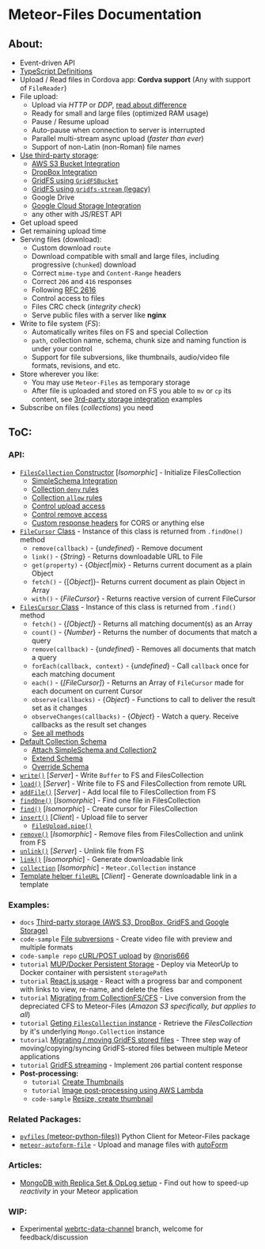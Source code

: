 # Meteor-Files Documentation

## About:

- Event-driven API
- [TypeScript Definitions](https://github.com/veliovgroup/Meteor-Files/blob/master/docs/typescript-definitions.md)
- Upload / Read files in Cordova app: __Cordva support__ (Any with support of `FileReader`)
- File upload:
  - Upload via *HTTP* or *DDP*, [read about difference](https://github.com/veliovgroup/Meteor-Files/blob/master/docs/about-transports.md#about-upload-transports)
  - Ready for small and large files (optimized RAM usage)
  - Pause / Resume upload
  - Auto-pause when connection to server is interrupted
  - Parallel multi-stream async upload (*faster than ever*)
  - Support of non-Latin (non-Roman) file names
- [Use third-party storage](https://github.com/veliovgroup/Meteor-Files/blob/master/docs/3rd-party-storage.md):
  - [AWS S3 Bucket Integration](https://github.com/veliovgroup/Meteor-Files/blob/master/docs/aws-s3-integration.md)
  - [DropBox Integration](https://github.com/veliovgroup/Meteor-Files/blob/master/docs/dropbox-integration.md)
  - [GridFS using `GridFSBucket`](https://github.com/veliovgroup/Meteor-Files/blob/master/docs/gridfs-bucket-integration.md#use-gridfs-with-gridfsbucket-as-a-storage)
  - [GridFS using `gridfs-stream` (legacy)](https://github.com/veliovgroup/Meteor-Files/blob/master/docs/gridfs-integration.md)
  - Google Drive
  - [Google Cloud Storage Integration](https://github.com/veliovgroup/Meteor-Files/blob/master/docs/google-cloud-storage-integration.md)
  - any other with JS/REST API
- Get upload speed
- Get remaining upload time
- Serving files (download):
  - Custom download `route`
  - Download compatible with small and large files, including progressive (`chunked`) download
  - Correct `mime-type` and `Content-Range` headers
  - Correct `206` and `416` responses
  - Following [RFC 2616](https://tools.ietf.org/html/rfc2616)
  - Control access to files
  - Files CRC check (*integrity check*)
  - Serve public files with a server like __nginx__
- Write to file system (*FS*):
  - Automatically writes files on FS and special Collection
  - `path`, collection name, schema, chunk size and naming function is under your control
  - Support for file subversions, like thumbnails, audio/video file formats, revisions, and etc.
- Store wherever you like:
  - You may use `Meteor-Files` as temporary storage
  - After file is uploaded and stored on FS you able to `mv` or `cp` its content, see [3rd-party storage integration](https://github.com/veliovgroup/Meteor-Files/blob/master/docs/3rd-party-storage.md) examples
- Subscribe on files (*collections*) you need

## ToC:

### API:

- [`FilesCollection` Constructor](https://github.com/veliovgroup/Meteor-Files/blob/master/docs/constructor.md) [*Isomorphic*] - Initialize FilesCollection
  - [SimpleSchema Integration](https://github.com/veliovgroup/Meteor-Files/blob/master/docs/constructor.md#attach-schema-isomorphic)
  - [Collection `deny` rules](https://github.com/veliovgroup/Meteor-Files/blob/master/docs/constructor.md#deny-collection-interaction-on-client-server)
  - [Collection `allow` rules](https://github.com/veliovgroup/Meteor-Files/blob/master/docs/constructor.md#allow-collection-interaction-on-client-server)
  - [Control upload access](https://github.com/veliovgroup/Meteor-Files/blob/master/docs/constructor.md#use-onbeforeupload-to-avoid-unauthorized-upload)
  - [Control remove access](https://github.com/veliovgroup/Meteor-Files/blob/master/docs/constructor.md#use-onbeforeremove-to-avoid-unauthorized-remove)
  - [Custom response headers](https://github.com/veliovgroup/Meteor-Files/blob/master/docs/custom-response-headers.md#custom-response-headers) for CORS or anything else
- [`FileCursor` Class](https://github.com/veliovgroup/Meteor-Files/blob/master/docs/FileCursor.md) - Instance of this class is returned from `.findOne()` method
  - `remove(callback)` - {*undefined*} - Remove document
  - `link()` - {*String*} - Returns downloadable URL to File
  - `get(property)` - {*Object*|*mix*} - Returns current document as a plain Object
  - `fetch()` - {[*Object*]}- Returns current document as plain Object in Array
  - `with()` - {*FileCursor*} - Returns reactive version of current FileCursor
- [`FilesCursor` Class](https://github.com/veliovgroup/Meteor-Files/blob/master/docs/FilesCursor.md) - Instance of this class is returned from `.find()` method
  - `fetch()` - {*[Object]*} - Returns all matching document(s) as an Array
  - `count()` - {*Number*} - Returns the number of documents that match a query
  - `remove(callback)` - {*undefined*} - Removes all documents that match a query
  - `forEach(callback, context)` - {*undefined*} - Call `callback` once for each matching document
  - `each()` - {*[FileCursor]*} - Returns an Array of `FileCursor` made for each document on current Cursor
  - `observe(callbacks)` - {*Object*} - Functions to call to deliver the result set as it changes
  - `observeChanges(callbacks)` - {*Object*} - Watch a query. Receive callbacks as the result set changes
  - [See all methods](https://github.com/veliovgroup/Meteor-Files/blob/master/docs/FilesCursor.md)
- [Default Collection Schema](https://github.com/veliovgroup/Meteor-Files/blob/master/docs/schema.md#schema)
  - [Attach SimpleSchema and Collection2](https://github.com/veliovgroup/Meteor-Files/blob/master/docs/schema.md#attach-schema-recommended)
  - [Extend Schema](https://github.com/veliovgroup/Meteor-Files/blob/master/docs/schema.md#extend-default-schema)
  - [Override Schema](https://github.com/veliovgroup/Meteor-Files/blob/master/docs/schema.md#pass-your-own-schema-not-recommended)
- [`write()`](https://github.com/veliovgroup/Meteor-Files/blob/master/docs/write.md) [*Server*] - Write `Buffer` to FS and FilesCollection
- [`load()`](https://github.com/veliovgroup/Meteor-Files/blob/master/docs/load.md) [*Server*] - Write file to FS and FilesCollection from remote URL
- [`addFile()`](https://github.com/veliovgroup/Meteor-Files/blob/master/docs/addFile.md) [*Server*] - Add local file to FilesCollection from FS
- [`findOne()`](https://github.com/veliovgroup/Meteor-Files/blob/master/docs/findOne.md) [*Isomorphic*] - Find one file in FilesCollection
- [`find()`](https://github.com/veliovgroup/Meteor-Files/blob/master/docs/find.md) [*Isomorphic*] - Create cursor for FilesCollection
- [`insert()`](https://github.com/veliovgroup/Meteor-Files/blob/master/docs/insert.md) [*Client*] - Upload file to server
  - [`FileUpload.pipe()`](https://github.com/veliovgroup/Meteor-Files/blob/master/docs/insert.md#piping)
- [`remove()`](https://github.com/veliovgroup/Meteor-Files/blob/master/docs/remove.md) [*Isomorphic*] - Remove files from FilesCollection and unlink from FS
- [`unlink()`](https://github.com/veliovgroup/Meteor-Files/blob/master/docs/unlink.md) [*Server*] - Unlink file from FS
- [`link()`](https://github.com/veliovgroup/Meteor-Files/blob/master/docs/link.md) [*Isomorphic*] - Generate downloadable link
- [`collection`](https://github.com/veliovgroup/Meteor-Files/blob/master/docs/collection.md) [*Isomorphic*] - `Meteor.Collection` instance
- [Template helper `fileURL`](https://github.com/veliovgroup/Meteor-Files/blob/master/docs/template-helper.md) [*Client*] - Generate downloadable link in a template

### Examples:

- `docs` [Third-party storage (AWS S3, DropBox, GridFS and Google Storage)](https://github.com/veliovgroup/Meteor-Files/blob/master/docs/3rd-party-storage.md)
- `code-sample` [File subversions](https://github.com/veliovgroup/Meteor-Files/blob/master/docs/file-subversions.md) - Create video file with preview and multiple formats
- `code-sample repo` [cURL/POST upload](https://github.com/noris666/Meteor-Files-POST-Example) by [@noris666](https://github.com/noris666)
- `tutorial` [MUP/Docker Persistent Storage](https://github.com/veliovgroup/Meteor-Files/blob/master/docs/meteorup-usage.md) - Deploy via MeteorUp to Docker container with persistent `storagePath`
- `tutorial` [React.js usage](https://github.com/veliovgroup/Meteor-Files/blob/master/docs/react-example.md) - React with a progress bar and component with links to view, re-name, and delete the files
- `tutorial` [Migrating from CollectionFS/CFS](https://github.com/veliovgroup/Meteor-Files/blob/master/docs/convert-from-cfs-to-meteor-files.md) - Live conversion from the depreciated CFS to Meteor-Files (*Amazon S3 specifically, but applies to all*)
- `tutorial` [Geting `FilesCollection` instance](https://github.com/veliovgroup/Meteor-Files/blob/master/docs/collection-instances.md#filescollection-instances-and-mongocollection-instances) - Retrieve the *FilesCollection* by it's underlying `Mongo.Collection` instance
- `tutorial` [Migrating / moving GridFS stored files](https://github.com/veliovgroup/Meteor-Files/blob/master/docs/gridfs-migration.md) - Three step way of moving/copying/syncing GridFS-stored files between multiple Meteor applications
- `tutorial` [GridFS streaming](https://github.com/veliovgroup/Meteor-Files/blob/master/docs/gridfs-streaming.md) - Implement `206` partial content response
- __Post-processing:__
  - `tutorial` [Create Thumbnails](https://github.com/veliovgroup/Meteor-Files/blob/master/docs/image-processing.md)
  - `tutorial` [Image post-processing using AWS Lambda](https://github.com/veliovgroup/Meteor-Files/blob/master/docs/aws-s3-integration.md#further-image-jpeg-png-processing-with-aws-lambda)
  - `code-sample` [Resize, create thumbnail](https://github.com/veliovgroup/meteor-files-website/blob/master/imports/server/image-processing.js#L19)

### Related Packages:

- [`pyfiles` (meteor-python-files))](https://github.com/veliovgroup/meteor-python-files) Python Client for Meteor-Files package
- [`meteor-autoform-file`](https://github.com/veliovgroup/meteor-autoform-file) - Upload and manage files with [autoForm](https://github.com/aldeed/meteor-autoform)

### Articles:

- [MongoDB with Replica Set & OpLog setup](https://veliovgroup.com/article/2qsjtNf8NSB9XxZDh/mongodb-replica-set-with-oplog) - Find out how to speed-up *reactivity* in your Meteor application

### WIP:

- Experimental [webrtc-data-channel](https://github.com/veliovgroup/Meteor-Files/tree/webrtc-data-channel) branch, welcome for feedback/discussion
